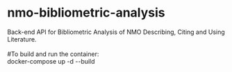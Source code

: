 # nmo-bibliometric-analysis
Back-end API for Bibliometric Analysis of NMO Describing, Citing and Using Literature. </br></br>
#To build and run the container: </br> 
docker-compose up -d --build </br></br>

